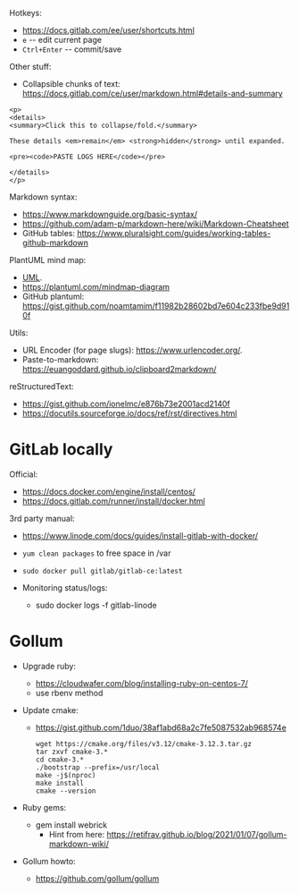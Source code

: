 Hotkeys:

* <https://docs.gitlab.com/ee/user/shortcuts.html>
* `e` -- edit current page
* `Ctrl+Enter` -- commit/save

Other stuff:

* Collapsible chunks of text: <https://docs.gitlab.com/ce/user/markdown.html#details-and-summary>

```
<p>
<details>
<summary>Click this to collapse/fold.</summary>

These details <em>remain</em> <strong>hidden</strong> until expanded.

<pre><code>PASTE LOGS HERE</code></pre>

</details>
</p>
```

Markdown syntax:

* <https://www.markdownguide.org/basic-syntax/>
* https://github.com/adam-p/markdown-here/wiki/Markdown-Cheatsheet
* GitHub tables: https://www.pluralsight.com/guides/working-tables-github-markdown

PlantUML mind map:

* [UML](manuals/UML).
* <https://plantuml.com/mindmap-diagram>
* GitHub plantuml: <https://gist.github.com/noamtamim/f11982b28602bd7e604c233fbe9d910f>

Utils:

* URL Encoder (for page slugs): <https://www.urlencoder.org/>.
* Paste-to-markdown: <https://euangoddard.github.io/clipboard2markdown/>

reStructuredText:

* https://gist.github.com/ionelmc/e876b73e2001acd2140f
* https://docutils.sourceforge.io/docs/ref/rst/directives.html


GitLab locally
==============

Official:

* https://docs.docker.com/engine/install/centos/
* https://docs.gitlab.com/runner/install/docker.html

3rd party manual:

* https://www.linode.com/docs/guides/install-gitlab-with-docker/
* `yum clean packages` to free space in /var
* `sudo docker pull gitlab/gitlab-ce:latest`

* Monitoring status/logs:
  * sudo docker logs -f gitlab-linode


Gollum
======

* Upgrade ruby:
  * https://cloudwafer.com/blog/installing-ruby-on-centos-7/
  * use rbenv method
* Update cmake:
  * https://gist.github.com/1duo/38af1abd68a2c7fe5087532ab968574e

    ```
    wget https://cmake.org/files/v3.12/cmake-3.12.3.tar.gz
    tar zxvf cmake-3.*
    cd cmake-3.*
    ./bootstrap --prefix=/usr/local
    make -j$(nproc)
    make install
    cmake --version
    ```

* Ruby gems:
  * gem install webrick
    * Hint from here: https://retifrav.github.io/blog/2021/01/07/gollum-markdown-wiki/
* Gollum howto:
  * https://github.com/gollum/gollum
